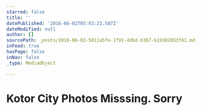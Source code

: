 ```yaml
---
starred: false
title: ''
datePublished: '2016-06-02T05:03:23.587Z'
dateModified: null
author: []
sourcePath: _posts/2016-06-02-5011a5fe-1f91-4dbd-b367-b19382853f61.md
inFeed: true
hasPage: false
inNav: false
_type: MediaObject

---
```

# Kotor City Photos Misssing. Sorry